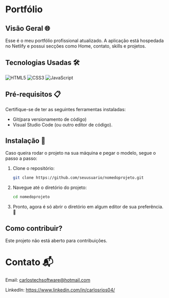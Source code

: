 # Portfólio

## Visão Geral 🌐
Esse é o meu portfólio profissional atualizado. A aplicação está hospedada no Netlify e possui secções como Home, contato, skills e projetos.

## Tecnologias Usadas 🛠️
<p align="left">
<img src="https://img.shields.io/badge/HTML5-E34F26?style=for-the-badge&logo=html5&logoColor=white" alt="HTML5" />
<img src="https://img.shields.io/badge/CSS3-1572B6?style=for-the-badge&logo=css3&logoColor=white" alt="CSS3" />
<img src="https://img.shields.io/badge/JavaScript-F7DF1E?style=for-the-badge&logo=javascript&logoColor=black" alt="JavaScript" />
</p>

## Pré-requisitos 📋
Certifique-se de ter as seguintes ferramentas instaladas:
- Git(para versionamento de código)
- Visual Studio Code (ou outro editor de código).

## Instalação 🚀
Caso queira rodar o projeto na sua máquina e pegar o modelo, segue o passo a passo:

1. Clone o repositório:
   ```bash
   git clone https://github.com/seuusuario/nomedoprojeto.git

2. Navegue até o diretório do projeto:
   ```bash
   cd nomedoprojeto

3. Pronto, agora é só abrir o diretório em algum editor de sua preferência. 🤝


## Como contribuir?
Este projeto não está aberto para contribuições.

# Contato 📬
Email: carlostechsoftware@hotmail.com

LinkedIn: https://www.linkedin.com/in/carlosrios04/







   
